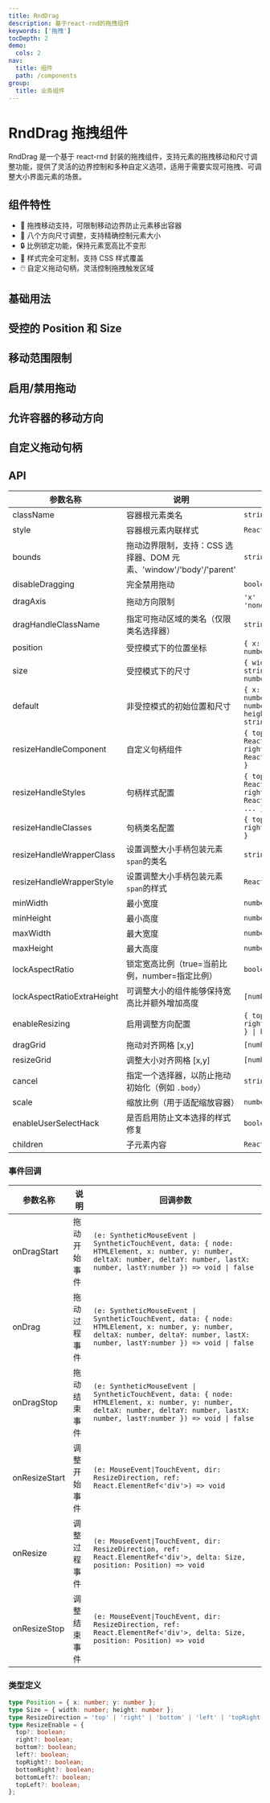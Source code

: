 ```yaml
---
title: RndDrag
description: 基于react-rnd的拖拽组件
keywords: ['拖拽']
tocDepth: 2
demo:
  cols: 2
nav:
  title: 组件
  path: /components
group:
  title: 业务组件
---
```


# RndDrag 拖拽组件

RndDrag 是一个基于 react-rnd 封装的拖拽组件，支持元素的拖拽移动和尺寸调整功能，提供了灵活的边界控制和多种自定义选项，适用于需要实现可拖拽、可调整大小界面元素的场景。

## 组件特性

- 🎯 拖拽移动支持，可限制移动边界防止元素移出容器
- 📏 八个方向尺寸调整，支持精确控制元素大小
- 🔒 比例锁定功能，保持元素宽高比不变形
- 🎨 样式完全可定制，支持 CSS 样式覆盖
- 🖱️ 自定义拖动句柄，灵活控制拖拽触发区域

## 基础用法

<code src="./demos/demo1.tsx" title="基础用法" description="指定默认属性值,相对于父容器的`x,y`的位置以及容器`width, height`宽高"></code>

## 受控的 Position 和 Size

<code src="./demos/demo3.tsx" title="基础用法" description="动态更改`position`和`size`属性, 控制容器的位置及宽高"></code>

## 移动范围限制

<code src="./demos/demo2.tsx" title="范围限制" description="通过设置`bounds`属性来指定拖动的范围限制"></code>

## 启用/禁用拖动

<code src="./demos/demo4.tsx" title="启用/禁用" description="通过设置`disableDragging`属性来启用或禁用容器是否能拖动"></code>

## 允许容器的移动方向

<code src="./demos/demo5.tsx" title="移动方向" description="通过设置`dragAxis`属性来控制容器可移动的方向, 可选值:`x`,`y`,`both`,`none`, 设置为`none`时等同于disableDragging为true"></code>

## 自定义拖动句柄

<code src="./demos/demo6.tsx" title="自定义拖动句柄" description="自定义`resizeHandleComponent`属性,任意设置容器八个方向上的拖动句柄"></code>

## API

| 参数名称                   | 说明                                                               | 类型                                                                          | 默认值     |
| -------------------------- | ------------------------------------------------------------------ | ----------------------------------------------------------------------------- | ---------- |
| className                  | 容器根元素类名                                                     | `string`                                                                      | -          |
| style                      | 容器根元素内联样式                                                 | `React.CSSProperties`                                                         | -          |
| bounds                     | 拖动边界限制，支持：CSS 选择器、DOM 元素、'window'/'body'/'parent' | `string \| Element`                                                           | -          |
| disableDragging            | 完全禁用拖动                                                       | `boolean`                                                                     | `false`    |
| dragAxis                   | 拖动方向限制                                                       | `'x' \| 'y' \| 'both' \| 'none'`                                              | `'both'`   |
| dragHandleClassName        | 指定可拖动区域的类名（仅限类名选择器）                             | `string`                                                                      | -          |
| position                   | 受控模式下的位置坐标                                               | `{ x: number, y: number }`                                                    | -          |
| size                       | 受控模式下的尺寸                                                   | `{ width: number \| string, height: number \| string }`                       | -          |
| default                    | 非受控模式的初始位置和尺寸                                         | `{ x: number, y: number, width: number \| string, height: number \| string }` | -          |
| resizeHandleComponent      | 自定义句柄组件                                                     | `{ top?: React.ReactNode, right?: React.ReactNode, ... }`                     | -          |
| resizeHandleStyles         | 句柄样式配置                                                       | `{ top?: React.CSSProperties, right?: React.CSSProperties, ... }`             | -          |
| resizeHandleClasses        | 句柄类名配置                                                       | `{ top?: string, right?: string, ... }`                                       | -          |
| resizeHandleWrapperClass   | 设置调整大小手柄包装元素`span`的类名                               | `string`                                                                      | -          |
| resizeHandleWrapperStyle   | 设置调整大小手柄包装元素`span`的样式                               | `React.CSSProperties`                                                         | -          |
| minWidth                   | 最小宽度                                                           | `number \| string`                                                            | `10`       |
| minHeight                  | 最小高度                                                           | `number \| string`                                                            | `10`       |
| maxWidth                   | 最大宽度                                                           | `number \| string`                                                            | `Infinity` |
| maxHeight                  | 最大高度                                                           | `number \| string`                                                            | `Infinity` |
| lockAspectRatio            | 锁定宽高比例（true=当前比例，number=指定比例）                     | `boolean \| number`                                                           | `false`    |
| lockAspectRatioExtraHeight | 可调整大小的组件能够保持宽高比并额外增加高度                       | `[number, number]`                                                            | -          |
| enableResizing             | 启用调整方向配置                                                   | `{ top?: boolean, right?: boolean, ... } \| boolean`                          | `true`     |
| dragGrid                   | 拖动对齐网格 [x,y]                                                 | `[number, number]`                                                            | -          |
| resizeGrid                 | 调整大小对齐网格 [x,y]                                             | `[number, number]`                                                            | -          |
| cancel                     | 指定一个选择器，以防止拖动初始化（例如 `.body`）                   | `string`                                                                      | -          |
| scale                      | 缩放比例（用于适配缩放容器）                                       | `number`                                                                      | `1`        |
| enableUserSelectHack       | 是否启用防止文本选择的样式修复                                     | `boolean`                                                                     | `true`     |
| children                   | 子元素内容                                                         | `React.ReactNode`                                                             | -          |

### 事件回调

| 参数名称      | 说明         | 回调参数                                                                                                                                                                           |
| ------------- | ------------ | ---------------------------------------------------------------------------------------------------------------------------------------------------------------------------------- |
| onDragStart   | 拖动开始事件 | `(e: SyntheticMouseEvent \| SyntheticTouchEvent, data: { node: HTMLElement, x: number, y: number, deltaX: number, deltaY: number, lastX: number, lastY:number }) => void \| false` |
| onDrag        | 拖动过程事件 | `(e: SyntheticMouseEvent \| SyntheticTouchEvent, data: { node: HTMLElement, x: number, y: number, deltaX: number, deltaY: number, lastX: number, lastY:number }) => void \| false` |
| onDragStop    | 拖动结束事件 | `(e: SyntheticMouseEvent \| SyntheticTouchEvent, data: { node: HTMLElement, x: number, y: number, deltaX: number, deltaY: number, lastX: number, lastY:number }) => void \| false` |
| onResizeStart | 调整开始事件 | `(e: MouseEvent\|TouchEvent, dir: ResizeDirection, ref: React.ElementRef<'div'>) => void`                                                                                          |
| onResize      | 调整过程事件 | `(e: MouseEvent\|TouchEvent, dir: ResizeDirection, ref: React.ElementRef<'div'>, delta: Size, position: Position) => void`                                                         |
| onResizeStop  | 调整结束事件 | `(e: MouseEvent\|TouchEvent, dir: ResizeDirection, ref: React.ElementRef<'div'>, delta: Size, position: Position) => void`                                                         |

### 类型定义

```typescript
type Position = { x: number; y: number };
type Size = { width: number; height: number };
type ResizeDirection = 'top' | 'right' | 'bottom' | 'left' | 'topRight' | 'bottomRight' | 'bottomLeft' | 'topLeft';
type ResizeEnable = {
  top?: boolean;
  right?: boolean;
  bottom?: boolean;
  left?: boolean;
  topRight?: boolean;
  bottomRight?: boolean;
  bottomLeft?: boolean;
  topLeft?: boolean;
};
```
